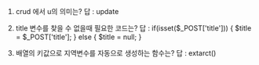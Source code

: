 1. crud 에서 u의 의미는?
 답 : update
 
2. title 변수를 찾을 수 없을때 필요한 코드는?
 답 :  if(isset($_POST['title'])) {
       $title = $_POST['title']; 
    } else {
        $title = null;
    }

 3. 배열의 키값으로 지역변수를 자동으로 생성하는 함수는?
 답 : extarct()